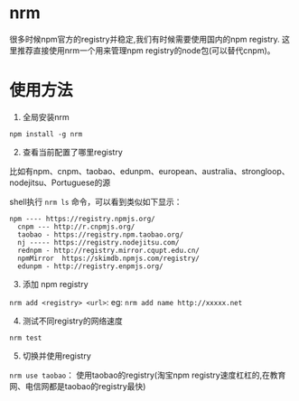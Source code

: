 nrm
=====

很多时候npm官方的registry并稳定,我们有时候需要使用国内的npm registry.
这里推荐直接使用nrm一个用来管理npm registry的node包(可以替代cnpm)。

# 使用方法


1. 全局安装nrm

`npm install -g nrm`

2. 查看当前配置了哪里registry

比如有npm、cnpm、taobao、edunpm、european、australia、strongloop、nodejitsu、Portuguese的源

shell执行 `nrm ls` 命令，可以看到类似如下显示：

```
npm ---- https://registry.npmjs.org/
  cnpm --- http://r.cnpmjs.org/
  taobao - https://registry.npm.taobao.org/
  nj ----- https://registry.nodejitsu.com/
  rednpm - http://registry.mirror.cqupt.edu.cn/
  npmMirror  https://skimdb.npmjs.com/registry/
  edunpm - http://registry.enpmjs.org/
```

3. 添加 npm registry

`nrm add <registry> <url>`: eg: `nrm add name http://xxxxx.net`

4. 测试不同registry的网络速度

`nrm test`

5. 切换并使用registry

 `nrm use taobao`： 使用taobao的registry(淘宝npm registry速度杠杠的,在教育网、电信网都是taobao的registry最快)
